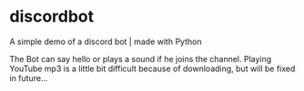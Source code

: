 # discordbot
A simple demo of a discord bot | made with Python

The Bot can say hello or plays a sound if he joins the channel.
Playing YouTube mp3 is a little bit difficult because of downloading, but will be fixed in future...
